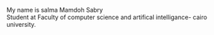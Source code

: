 My name is salma Mamdoh Sabry </br>
Student at Faculty of computer science and artifical intelligance- cairo university.</br>
